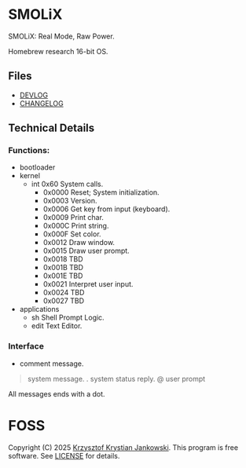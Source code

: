 # SMOLiX
SMOLiX: Real Mode, Raw Power.

Homebrew research 16-bit OS.

## Files
- [DEVLOG](DEVLOG)
- [CHANGELOG](CHANGELOG)

## Technical Details

### Functions:
- bootloader
- kernel
    - int 0x60      System calls.
        - 0x0000    Reset; System initialization.
        - 0x0003    Version.
        - 0x0006    Get key from input (keyboard).
        - 0x0009    Print char.
        - 0x000C    Print string.
        - 0x000F    Set color.
        - 0x0012    Draw window.
        - 0x0015    Draw user prompt.
        - 0x0018    TBD
        - 0x001B    TBD
        - 0x001E    TBD
        - 0x0021    Interpret user input.
        - 0x0024    TBD
        - 0x0027    TBD
- applications
    - sh    Shell Prompt Logic.
    - edit  Text Editor.

### Interface
+ comment message.
> system message.
. system status reply.
@ user prompt

All messages ends with a dot.

# FOSS
Copyright (C) 2025 [Krzysztof Krystian Jankowski](https://krzysztofjankowski.com). This program is free software. See [LICENSE](LICENSE) for details.